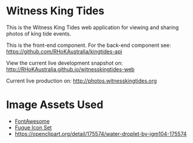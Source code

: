 Witness King Tides
==================

This is the Witness King Tides web application for viewing and sharing photos of king tide events.

This is the front-end component. For the back-end component see: https://github.com/RHoKAustralia/kingtides-api

View the current live development snapshot on: http://RHoKAustralia.github.io/witnesskingtides-web

Current live production on: http://photos.witnesskingtides.org

Image Assets Used
=================

 * [FontAwesome](http://fontawesome.io/)
 * [Fugue Icon Set](http://p.yusukekamiyamane.com/)
 * https://openclipart.org/detail/175574/water-droplet-by-jgm104-175574
